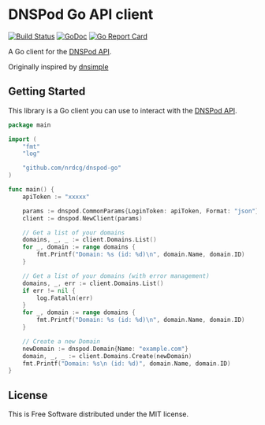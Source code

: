 # DNSPod Go API client

[![Build Status](https://travis-ci.com/nrdcg/dnspod-go.svg?branch=master)](https://travis-ci.com/nrdcg/dnspod-go)
[![GoDoc](https://godoc.org/github.com/nrdcg/dnspod-go?status.svg)](https://godoc.org/github.com/nrdcg/dnspod-go)
[![Go Report Card](https://goreportcard.com/badge/github.com/nrdcg/dnspod-go)](https://goreportcard.com/report/github.com/nrdcg/dnspod-go)

A Go client for the [DNSPod API](https://www.dnspod.cn/docs/index.html).

Originally inspired by [dnsimple](https://github.com/weppos/dnsimple-go/dnsimple)

## Getting Started

This library is a Go client you can use to interact with the [DNSPod API](https://www.dnspod.cn/docs/index.html).

```go
package main

import (
	"fmt"
	"log"

	"github.com/nrdcg/dnspod-go"
)

func main() {
	apiToken := "xxxxx"

	params := dnspod.CommonParams{LoginToken: apiToken, Format: "json"}
	client := dnspod.NewClient(params)

	// Get a list of your domains
	domains, _, _ := client.Domains.List()
	for _, domain := range domains {
		fmt.Printf("Domain: %s (id: %d)\n", domain.Name, domain.ID)
	}

	// Get a list of your domains (with error management)
	domains, _, err := client.Domains.List()
	if err != nil {
		log.Fatalln(err)
	}
	for _, domain := range domains {
		fmt.Printf("Domain: %s (id: %d)\n", domain.Name, domain.ID)
	}

	// Create a new Domain
	newDomain := dnspod.Domain{Name: "example.com"}
	domain, _, _ := client.Domains.Create(newDomain)
	fmt.Printf("Domain: %s\n (id: %d)", domain.Name, domain.ID)
}
```

## License

This is Free Software distributed under the MIT license.
